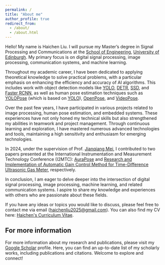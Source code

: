 ```yaml
---
permalink: /
title: "About me"
author_profile: true
redirect_from: 
  - /about/
  - /about.html
---
```


Hello! My name is Haichen Liu. I will pursue my Master’s degree in Signal Processing and Communications at the [School of Engineering](https://eng.ed.ac.uk/), [University of Edinburgh](https://www.ed.ac.uk/). My primary focus is on digital signal processing, image processing, communication systems, and machine learning.

Throughout my academic career, I have been dedicated to applying theoretical knowledge to solve practical problems, with a particular emphasis on enhancing the efficiency and accuracy of AI algorithms. This includes work with object detection models like [YOLO](https://github.com/ultralytics/ultralytics), [DETR](https://github.com/facebookresearch/detr), [SSD](https://github.com/amdegroot/ssd.pytorch), and [Faster RCNN](https://github.com/jwyang/faster-rcnn.pytorch), as well as human pose estimation techniques such as [YOLOPose](https://arxiv.org/abs/2204.06806) (which is based on [YOLO](https://github.com/ultralytics/ultralytics)), [OpenPose](https://github.com/CMU-Perceptual-Computing-Lab/openpose), and [VideoPose](https://github.com/facebookresearch/VideoPose3D).

Over the past few years, I have participated in various projects related to image processing, human pose estimation, and embedded systems. These experiences have not only honed my technical skills but also strengthened my abilities in teamwork and project management. Through continuous learning and exploration, I have mastered numerous advanced technologies and tools, maintaining a high sensitivity and enthusiasm for emerging technologies.

In 2024, under the supervision of Prof. [Jianqiang Mei](https://www.researchgate.net/profile/Jianqiang-Mei), I contributed to two papers presented at the International Instrumentation and Measurement Technology Conference (I2MTC): [AuraPose](https://ieeexplore.ieee.org/document/10561032) and
[Research and Implementation of Automatic Gain Control Method for Time-Difference Ultrasonic Gas Meter](https://ieeexplore.ieee.org/document/10561236), respectively.

In conclusion, I am eager to delve deeper into the intersection of digital signal processing, image processing, machine learning, and related communication systems. I aspire to share my knowledge and experiences with others who are passionate about these fields. 


If you have any ideas or topics you would like to discuss, please feel free to contact me via email (haichenliu2025@gmail.com). You can also find my CV here: [Haichen's Curriculum Vitae](assets/HaichenLiu_CV.pdf).

For more information
------
For more information about my research and publications, please visit my [Google Scholar](https://scholar.google.com/citations?hl=en&user=wv4jqDEAAAAJ) profile. Here, you can find an up-to-date list of my scholarly works, including publications and citations. Welcome to explore and connect!
